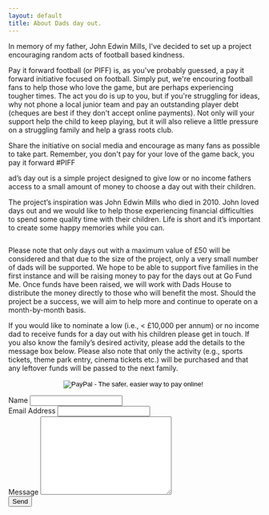 ```yaml
---
layout: default
title: About Dads day out.
---
```

<p class="intro"><span class="dropcap">I</span>n memory of my father, John Edwin Mills, I've decided to set up a project encouraging random acts of football based kindness.</p> 

Pay it forward football (or PIFF) is, as you've probably guessed, a pay it forward initiative focused on football. Simply put, we're encouring football fans to help those who love the game, but are perhaps experiencing tougher times. The act you do is up to you, but if you're struggling for ideas, why not phone a local junior team and pay an outstanding player debt (cheques are best if they don't accept online payments). Not only will your support help the child to keep playing, but it will also relieve a little pressure on a struggling family and help a grass roots club. 

Share the initiative on social media and encourage as many fans as possible to take part. Remember, you don't pay for your love of the game back, you pay it forward #PIFF

<script type="text/javascript" src="//s7.addthis.com/js/300/addthis_widget.js#pubid=ra-521fa8d2764bdb4e" async="async"></script>


ad’s day out is a simple project designed to give low or no income fathers access to a small amount of money to choose a day out with their children.


The project’s inspiration was John Edwin Mills who died in 2010. John loved days out and we would like to help those experiencing financial difficulties to spend some quality time with their children. Life is short and it’s important to create some happy memories while you can.

<img src="{{ site.url }}/assets/img/dad.jpg" alt="">

Please note that only days out with a maximum value of £50 will be considered and that due to the size of the project, only a very small number of dads will be supported. We hope to be able to support five families in the first instance and will be raising money to pay for the days out at Go Fund Me. Once funds have been raised, we will work with Dads House to distribute the money directly to those who will benefit the most. Should the project be a success, we will aim to help more and continue to operate on a month-by-month basis. 

If you would like to nominate a low (i.e., < £10,000 per annum) or no income dad to receive funds for a day out with his children please get in touch. If you also know the family’s desired activity, please add the details to the message box below. Please also note that only the activity (e.g., sports tickets, theme park entry, cinema tickets etc.) will be purchased and that any leftover funds will be passed to the next family.

<center><form action="https://www.paypal.com/cgi-bin/webscr" method="post" target="_top">
<input type="hidden" name="cmd" value="_donations">
<input type="hidden" name="business" value="dadsdayout@outlook.com">
<input type="hidden" name="lc" value="US">
<input type="hidden" name="item_name" value="Dad's day out">
<input type="hidden" name="no_note" value="0">
<input type="hidden" name="currency_code" value="GBP">
<input type="hidden" name="bn" value="PP-DonationsBF:btn_donateCC_LG.gif:NonHostedGuest">
<input type="image" src="https://www.paypalobjects.com/en_US/i/btn/btn_donateCC_LG.gif" border="0" name="submit" alt="PayPal - The safer, easier way to pay online!">
<img alt="" border="0" src="https://www.paypalobjects.com/en_US/i/scr/pixel.gif" width="1" height="1">
</form></center>


  <form action="http://formspree.io/dadsdayout@outlook.com" method="POST">
   <label for="name">Name</label>    
    <input type="text" id="name" name="name" class="full-width"><br>
    <label for="email">Email Address</label>
    <input type="email" id="email" name="_replyto" class="full-width"><br>
    <label for="message">Message</label>
    <textarea name="message" id="message" cols="30" rows="10" class="full-width"></textarea><br>
    <input type="submit" value="Send" class="button">
</form>
